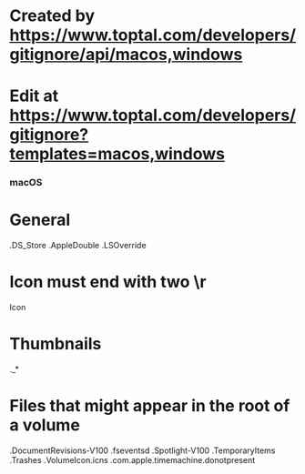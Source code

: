 # Created by https://www.toptal.com/developers/gitignore/api/macos,windows
# Edit at https://www.toptal.com/developers/gitignore?templates=macos,windows

### macOS ###
# General
.DS_Store
.AppleDouble
.LSOverride

# Icon must end with two \r
Icon


# Thumbnails
._*

# Files that might appear in the root of a volume
.DocumentRevisions-V100
.fseventsd
.Spotlight-V100
.TemporaryItems
.Trashes
.VolumeIcon.icns
.com.apple.timemachine.donotpresent
